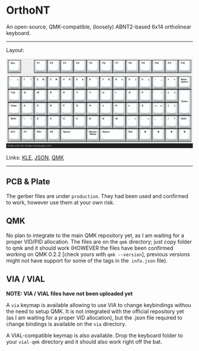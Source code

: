 # OrthoNT

An open-source, QMK-compatible, (loosely) ABNT2-based 6x14 ortholinear keyboard.

---

Layout:

![Keyboard Layout](./images/layout_render.png)

Links: [KLE](http://www.keyboard-layout-editor.com/#/gists/c8b4991d1be04ef7142aadfa52a7956e), [JSON](https://gist.github.com/ManoShu/c8b4991d1be04ef7142aadfa52a7956e), [QMK](https://github.com/ManoShu/OrthoNT/tree/main/qmk/keyboards/handwired/orthont)

---

## PCB & Plate
The gerber files are under `production`. They had been used and confirmed to work, however use them at your own risk.

## QMK

No plan to integrate to the main QMK repository yet, as I am waiting for a proper VID/PID allocation. The files are on the `qmk` directory; just copy folder to qmk and it should work (HOWEVER the files have been confirmed working on QMK 0.2.2 [check yours with `qmk --version`], previous versions might not have support for some of the tags in the` info.json` file).

## VIA / VIAL

**NOTE: VIA / VIAL files have not been uploaded yet**

A `via` keymap is available allowing to use VIA to change keybindings withou the need to setup QMK. 
It is not integrated with the official repository yet (as I am waiting for a proper VID allocation), but the .json file required to change bindings is available on the `via` directory.

A VIAL-compatible keymap is also available. Drop the keyboard folder to your `vial-qmk` directory and it should also work right off the bat.